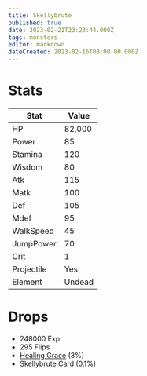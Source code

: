 ```yaml
---
title: Skellybrute
published: true
date: 2023-02-21T23:23:44.000Z
tags: monsters
editor: markdown
dateCreated: 2023-02-16T00:00:00.000Z
---
```


# Stats
|Stat|Value|
|-|-|
|HP|82,000|
|Power|85|
|Stamina|120|
|Wisdom|80|
|Atk|115|
|Matk|100|
|Def|105|
|Mdef|95|
|WalkSpeed|45|
|JumpPower|70|
|Crit|1|
|Projectile|Yes|
|Element|Undead|

# Drops
 * 248000 Exp
 * 295 Flips
 * [Healing Grace](/items/healing-grace.md) (3%)
 * [Skellybrute Card](/items/skellybrute-card.md) (0.1%)
